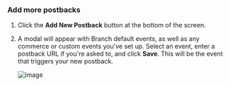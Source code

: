 ### Add more postbacks

1. Click the **Add New Postback** button at the bottom of the screen.

1. A modal will appear with Branch default events, as well as any commerce or custom events you've set up. Select an event, enter a postback URL if you're asked to, and click **Save**. This will be the event that triggers your new postback.

    ![image](/_assets/img/pages/deep-linked-ads/branch-universal-ads/add-new-postback-modal1.png)

